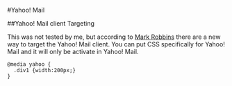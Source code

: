 #Yahoo! Mail

##Yahoo! Mail client Targeting

This was not tested by me, but according to [Mark Robbins](https://twitter.com/M_J_Robbins) there are a new way to target the Yahoo! Mail client. You can put CSS specifically for Yahoo! Mail and it will only be activate in Yahoo! Mail.

````
@media yahoo {
  .div1 {width:200px;}
}
````
